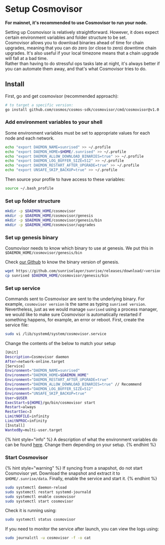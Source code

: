 # Setup Cosmovisor

**For mainnet, it's recommended to use Cosmovisor to run your node.**

Setting up Cosmovisor is relatively straightforward. However, it does expect certain environment variables and folder structure to be set.\
Cosmovisor allows you to download binaries ahead of time for chain upgrades, meaning that you can do zero (or close to zero) downtime chain upgrades. It's also useful if your local timezone means that a chain upgrade will fall at a bad time.\
Rather than having to do stressful ops tasks late at night, it's always better if you can automate them away, and that's what Cosmovisor tries to do.

## Install

First, go and get cosmovisor (recommended approach):

```Bash
# to target a specific version:
go install github.com/cosmos/cosmos-sdk/cosmovisor/cmd/cosmovisor@v1.0.0
```

### Add environment variables to your shell

Some environment variables must be set to appropriate values for each node and each network.

```Bash
echo "export DAEMON_NAME=sunrised" >> ~/.profile
echo "export DAEMON_HOME=$HOME/.sunrised" >> ~/.profile
echo "export DAEMON_ALLOW_DOWNLOAD_BINARIES=true" >> ~/.profile
echo "export DAEMON_LOG_BUFFER_SIZE=512" >> ~/.profile
echo "export DAEMON_RESTART_AFTER_UPGRADE=true" >> ~/.profile
echo "export UNSAFE_SKIP_BACKUP=true" >> ~/.profile
```

Then source your profile to have access to these variables:

```Bash
source ~/.bash_profile
```

### Set up folder structure

```Bash
mkdir -p $DAEMON_HOME/cosmovisor
mkdir -p $DAEMON_HOME/cosmovisor/genesis
mkdir -p $DAEMON_HOME/cosmovisor/genesis/bin
mkdir -p $DAEMON_HOME/cosmovisor/upgrades
```

### Set up genesis binary

Cosmovisor needs to know which binary to use at genesis. We put this in `$DAEMON_HOME/cosmovisor/genesis/bin`

Check [our Github](https://github.com/sunriselayer/network) to know the binary version of genesis.

```Bash
wget https://github.com/sunriselayer/sunrise/releases/download/<version>/sunrised
cp sunrised $DAEMON_HOME/cosmovisor/genesis/bin
```

### Set up service

Commands sent to Cosmovisor are sent to the underlying binary. For example, `cosmovisor version` is the same as typing `sunrised version`. Nevertheless, just as we would manage `sunrised` using a process manager, we would like to make sure Cosmovisor is automatically restarted if something happens, for example, an error or reboot. First, create the service file:

```Bash
sudo vi /lib/systemd/system/cosmovisor.service
```

Change the contents of the below to match your setup

```Bash
[Unit]
Description=Cosmovisor daemon
After=network-online.target
[Service]
Environment="DAEMON_NAME=sunrised"
Environment="DAEMON_HOME=$DAEMON_HOME"
Environment="DAEMON_RESTART_AFTER_UPGRADE=true"
Environment="DAEMON_ALLOW_DOWNLOAD_BINARIES=true" // Recommend
Environment="DAEMON_LOG_BUFFER_SIZE=512"
Environment="UNSAFE_SKIP_BACKUP=true"
User=$USER
ExecStart=${HOME}/go/bin/cosmovisor start
Restart=always
RestartSec=3
LimitNOFILE=infinity
LimitNPROC=infinity
[Install]
WantedBy=multi-user.target
```

{% hint style="info" %}
A description of what the environment variables do can be found [here](https://docs.cosmos.network/main/run-node/cosmovisor.html). Change them depending on your setup.
{% endhint %}

### Start Cosmovisor

{% hint style="warning" %}
If syncing from a snapshot, do not start Cosmovisor yet. Download the snapshot and extract it to `$HOME/.sunrise/data`. Finally, enable the service and start it.
{% endhint %}

```Bash
sudo systemctl daemon-reload
sudo systemctl restart systemd-journald
sudo systemctl enable cosmovisor
sudo systemctl start cosmovisor
```

Check it is running using:

```Bash
sudo systemctl status cosmovisor
```

If you need to monitor the service after launch, you can view the logs using:

```Bash
sudo journalctl -u cosmovisor -f -o cat
```
